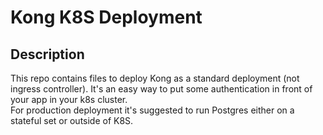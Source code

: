 # Kong K8S Deployment

## Description
This repo contains files to deploy Kong as a standard deployment (not ingress controller). It's an easy way to put some authentication in front of your app in your k8s cluster.  
For production deployment it's suggested to run Postgres either on a stateful set or outside of K8S.
